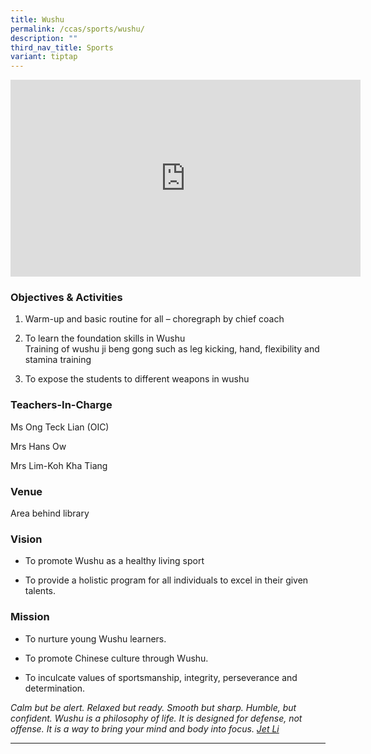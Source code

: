 ```yaml
---
title: Wushu
permalink: /ccas/sports/wushu/
description: ""
third_nav_title: Sports
variant: tiptap
---
```

<div class="iframe-wrapper">
<iframe height="315" width="560" allowfullscreen="true" frameborder="0" src="https://www.youtube.com/embed/gYWdaNeu0II?si=KyAajzMIMv-titBM"></iframe>
</div>
<h3>Objectives &amp; Activities</h3>
<ol>
<li>
<p>Warm-up and basic routine for all – choregraph by chief coach</p>
</li>
<li>
<p>To learn the foundation skills in Wushu
<br>Training of wushu ji beng gong such as leg kicking, hand, flexibility
and stamina training</p>
</li>
<li>
<p>To expose the students to different weapons in wushu</p>
</li>
</ol>
<h3>Teachers-In-Charge</h3>
<p>Ms Ong Teck Lian (OIC)</p>
<p>Mrs Hans Ow</p>
<p>Mrs Lim-Koh Kha Tiang</p>
<h3>Venue</h3>
<p>Area behind library</p>
<h3>Vision</h3>
<ul data-tight="true" class="tight">
<li>
<p>To promote Wushu as a healthy living sport</p>
</li>
<li>
<p>To provide a holistic program for all individuals to excel in their given
talents.</p>
</li>
</ul>
<h3>Mission</h3>
<ul data-tight="true" class="tight">
<li>
<p>To nurture young Wushu learners.</p>
</li>
<li>
<p>To promote Chinese culture through Wushu.</p>
</li>
<li>
<p>To inculcate values of sportsmanship, integrity, perseverance and determination.</p>
</li>
</ul>
<p><em>Calm but be alert. Relaxed but ready. Smooth but sharp. Humble, but confident. Wushu is a philosophy of life. It is designed for defense, not offense. It is a way to bring your mind and body into focus. <u>Jet Li</u></em>
</p>
<hr>
<p></p>